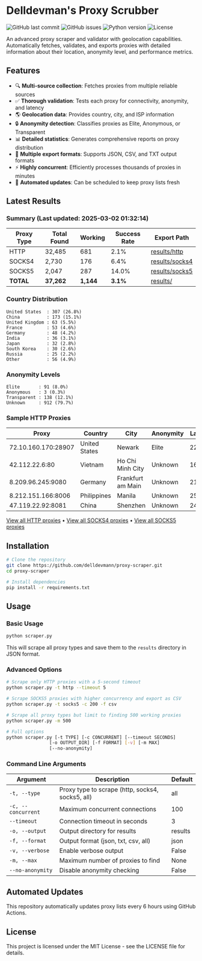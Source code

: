 # Delldevman's Proxy Scrubber

![GitHub last commit](https://img.shields.io/github/last-commit/delldevmann/proxy-scraper)
![GitHub issues](https://img.shields.io/github/issues/delldevmann/proxy-scraper)
![Python version](https://img.shields.io/badge/python-3.7%2B-blue)
![License](https://img.shields.io/github/license/delldevmann/proxy-scraper)

An advanced proxy scraper and validator with geolocation capabilities. Automatically fetches, validates, and exports proxies with detailed information about their location, anonymity level, and performance metrics.

## Features

- 🔍 **Multi-source collection**: Fetches proxies from multiple reliable sources
- ✅ **Thorough validation**: Tests each proxy for connectivity, anonymity, and latency
- 🌎 **Geolocation data**: Provides country, city, and ISP information
- 🔒 **Anonymity detection**: Classifies proxies as Elite, Anonymous, or Transparent
- 📊 **Detailed statistics**: Generates comprehensive reports on proxy distribution
- 📂 **Multiple export formats**: Supports JSON, CSV, and TXT output formats
- ⚡ **Highly concurrent**: Efficiently processes thousands of proxies in minutes
- 🔄 **Automated updates**: Can be scheduled to keep proxy lists fresh

## Latest Results

### Summary (Last updated: 2025-03-02 01:32:14)

| Proxy Type | Total Found | Working | Success Rate | Export Path |
|------------|-------------|---------|--------------|-------------|
| HTTP | 32,485 | 681 | 2.1% | [results/http](results/http/) |
| SOCKS4 | 2,730 | 176 | 6.4% | [results/socks4](results/socks4/) |
| SOCKS5 | 2,047 | 287 | 14.0% | [results/socks5](results/socks5/) |
| **TOTAL** | **37,262** | **1,144** | **3.1%** | [results/](results/) |

### Country Distribution

```
United States  : 307 (26.8%)
China          : 173 (15.1%)
United Kingdom : 63 (5.5%)
France         : 53 (4.6%)
Germany        : 48 (4.2%)
India          : 36 (3.1%)
Japan          : 32 (2.8%)
South Korea    : 30 (2.6%)
Russia         : 25 (2.2%)
Other          : 56 (4.9%)
```

### Anonymity Levels

```
Elite       : 91 (8.0%)
Anonymous   : 3 (0.3%)
Transparent : 138 (12.1%)
Unknown     : 912 (79.7%)
```

### Sample HTTP Proxies

| Proxy | Country | City | Anonymity | Latency |
|-------|---------|------|-----------|---------|
| 72.10.160.170:28907 | United States | Newark | Elite | 220ms |
| 42.112.22.6:80 | Vietnam | Ho Chi Minh City | Unknown | 1611ms |
| 8.209.96.245:9080 | Germany | Frankfurt am Main | Unknown | 2182ms |
| 8.212.151.166:8006 | Philippines | Manila | Unknown | 2515ms |
| 47.119.22.92:8081 | China | Shenzhen | Unknown | 2488ms |

[View all HTTP proxies](results/http/latest.txt) • [View all SOCKS4 proxies](results/socks4/latest.txt) • [View all SOCKS5 proxies](results/socks5/latest.txt)

## Installation

```bash
# Clone the repository
git clone https://github.com/delldevmann/proxy-scraper.git
cd proxy-scraper

# Install dependencies
pip install -r requirements.txt
```

## Usage

### Basic Usage

```bash
python scraper.py
```

This will scrape all proxy types and save them to the `results` directory in JSON format.

### Advanced Options

```bash
# Scrape only HTTP proxies with a 5-second timeout
python scraper.py -t http --timeout 5

# Scrape SOCKS5 proxies with higher concurrency and export as CSV
python scraper.py -t socks5 -c 200 -f csv

# Scrape all proxy types but limit to finding 500 working proxies
python scraper.py -m 500

# Full options
python scraper.py [-t TYPE] [-c CONCURRENT] [--timeout SECONDS] 
                [-o OUTPUT_DIR] [-f FORMAT] [-v] [-m MAX]
                [--no-anonymity]
```

### Command Line Arguments

| Argument | Description | Default |
|----------|-------------|---------|
| `-t, --type` | Proxy type to scrape (http, socks4, socks5, all) | all |
| `-c, --concurrent` | Maximum concurrent connections | 100 |
| `--timeout` | Connection timeout in seconds | 3 |
| `-o, --output` | Output directory for results | results |
| `-f, --format` | Output format (json, txt, csv, all) | json |
| `-v, --verbose` | Enable verbose output | False |
| `-m, --max` | Maximum number of proxies to find | None |
| `--no-anonymity` | Disable anonymity checking | False |

## Automated Updates

This repository automatically updates proxy lists every 6 hours using GitHub Actions.

## License

This project is licensed under the MIT License - see the LICENSE file for details.
